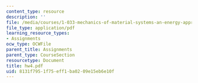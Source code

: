 ```yaml
---
content_type: resource
description: ''
file: /media/courses/1-033-mechanics-of-material-systems-an-energy-approach-fall-2003/8131f7951f75eff1ba0209e15eb6e10f_hw4.pdf
file_type: application/pdf
learning_resource_types:
- Assignments
ocw_type: OCWFile
parent_title: Assignments
parent_type: CourseSection
resourcetype: Document
title: hw4.pdf
uid: 8131f795-1f75-eff1-ba02-09e15eb6e10f
---
```

